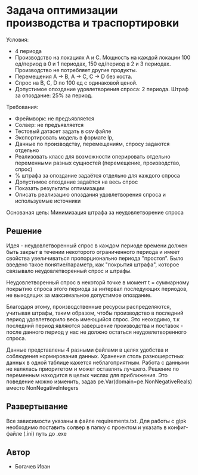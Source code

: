 # Задача оптимизации производства и траспортировки

Условия:

- 4 периода
- Производство на локациях А и С. Мощность на каждой локации 100 ед/период в 0 и 1 периодах, 150 ед/период в 2 и 3 периодах. Производство не потребляет другие продукты.
- Перемещения A -> B, A -> C, C -> D без коста.
- Спрос на B, C, D по 100 ед с одинаковой ценой.
- Допустимое опоздание удовлетворения спроса: 2 периода. Штраф за опоздание: 25% за период.

Требования:

- Фреймворк: не предъявляется
- Солвер: не предъявляется
- Тестовый датасет задать в csv файле
- Экспортировать модель в формате lp,
- Данные по производству, перемещениям, спросу задаются отдельно
- Реализовать класс для возможности оперировать отдельно переменными разных сущностей (перемещение, производство, спрос)
- % штрафа за опоздание задаётся отдельно для каждого спроса
- Допустимое опоздание задаётся на весь спрос
- Показать результаты оптимизации
- Описать реализацию опоздания удовлетворения спроса и используемые источники

Основаная цель: Минимизация штрафа за неудовлетворение спроса

## Решение

Идея - неудовлетворенный спрос в каждом периоде времени должен быть закрыт в течении некоторого ограниченного периода и имеет свойства увеличиваться пропорционально периода "простоя". Было введено такое понятие/параметр, как "покрытия штрафа", которое связывало неудовлетворенный спрос и штрафы.

Неудовлетворенный спрос в некоторй точке в момент t = суммарному покрытию спроса этого периода за интервал последующих периодов, не выходящих за максимальное допустимое опоздание.

Благодаря этому, производственные ресурсы распределяются, учитывая штрафы, таким образом, чтобы производство в последний период удовлетворило весь имеющийся спрос.
Это неоходимо, т.к последний период являются завершение производства и поставок - после данного период у нас не должно остаться неудовлетворенного спроса.

Данные представлены 4 разными файлами в целях удобства и соблюдения нормирования данных. Хранения столь разношерстных данных в одной таблице кажется неблагоприятным.
Работа с данными не являлась приоритетом и может оставлять лучшего.
Решение по переменным находится в целых числах для приближения. Это поведение можно изменить, задав pe.Var(domain=pe.NonNegativeReals) вместо NonNegativeIntegers

## Развертывание

Все зависимости указаны в файле requirements.txt. Для работы с glpk необходимо поставить солвер в папку с проектом и указать в конфиг-файле (.ini) путь до .exe

## Автор

- Богачев Иван

<!-- - [Модели и методы распределения ресурсов](https://www.susu.ru/sites/default/files/dissertation/alferov_vi.pdf)
- [Применение линейного программирования в исследовании социально­экономических процессов](https://lib.susu.ru/ftd?base=SUSU_METHOD&dtype=F&etype=.pdf&key=000444531) -->
